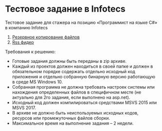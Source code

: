 # Тестовое задание в Infotecs

Тестовое задание для стажера на позицию «Программист на языке C#» в компанию Infotecs


1. [Резервное копирование файлов](/FileBackup)
2. [Rss фидер](/RssFeeder)

Требования к решению:
- Готовые задания должны быть переданы в zip архиве. 
- Каждый из проектов должен находиться в своей папке и должен в обязательном порядке содержать отдельно исходный код приложения и отдельно собранную бинарную версию работающую в среде MS Windows 10. 
- Собранная программа не должна требовать настроек системы или нахождения определенных файлов в специфичном месте (не актуально для 2го задания, если выполнено на asp.net).
- Исходный код должен компилироваться средствами MSVS 2015 или MSVS 2017. 
- В архиве не должно быть неиспользуемых исходных кодов, ресурсов или промежуточных файлов сборки.
- Максимальное время на выполнение задания – 2 недели.
